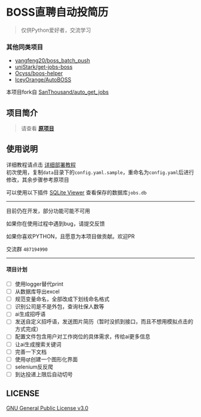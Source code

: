 # BOSS直聘自动投简历
> 仅供Python爱好者，交流学习

### 其他同类项目
- [yangfeng20/boss_batch_push](https://github.com/yangfeng20/boss_batch_push)
- [uniStark/get-jobs-boss](https://github.com/uniStark/get-jobs-boss)
- [Ocyss/boos-helper](https://github.com/Ocyss/boos-helper) 
- [IceyOrange/AutoBOSS](https://github.com/IceyOrange/AutoBOSS)

本项目fork自 [SanThousand/auto_get_jobs](https://github.com/SanThousand/auto_get_jobs)
## 项目简介
> 请查看 **[原项目](https://github.com/SanThousand/auto_get_jobs)**

## 使用说明
详细教程请点击 [详细部署教程](docs/部署指南.md)  
初次使用，复制`data`目录下的`config.yaml.sample`，重命名为`config.yaml`后进行修改，其余步骤参考原项目

可以使用以下插件 [SQLite Viewer](https://marketplace.visualstudio.com/items?itemName=qwtel.sqlite-viewer) 查看保存的数据库`jobs.db`

---
目前仍在开发，部分功能可能不可用

如果你在使用过程中遇到bug，请提交反馈

如果你喜欢PYTHON，且愿意为本项目做贡献。欢迎PR

交流群 `487194990`

---
#### 项目计划
- [ ] 使用logger替代print
- [ ] 从数据库导出excel
- [ ] 规范变量命名，全部改成下划线命名格式
- [ ] 识别公司是不是外包，查询社保人数等
- [ ] ai生成招呼语
- [ ] 发送自定义招呼语，发送图片简历（暂时没抓到接口，而且不想用模拟点击的方式完成）
- [ ] 配置文件包含用户对工作岗位的具体需求，传给ai更多信息
- [ ] 让ai生成搜索关键词
- [ ] 完善一下文档
- [ ] 使用qt创建一个图形化界面
- [ ] selenium反反爬
- [ ] 到达投递上限后自动切号

## LICENSE
[GNU General Public License v3.0](./LICENSE)